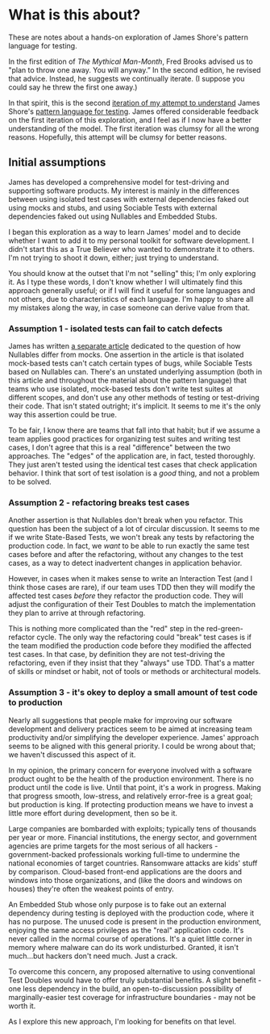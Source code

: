 # What is this about?

These are notes about a hands-on exploration of James Shore's pattern language for testing. 

In the first edition of _The Mythical Man-Month_, Fred Brooks advised us to "plan to throw one away. You will anyway.” In the second edition, he revised that advice. Instead, he suggests we continually iterate. (I suppose you could say he threw the first one away.)

In that spirit, this is the second [iteration of my attempt to understand](iteration-1.md) James Shore's [pattern language for testing](https://www.jamesshore.com/v2/projects/nullables/testing-without-mocks). James offered considerable feedback on the first iteration of this exploration, and I feel as if I now have a better understanding of the model. The first iteration was clumsy for all the wrong reasons. Hopefully, this attempt will be clumsy for better reasons.

## Initial assumptions 

James has developed a comprehensive model for test-driving and supporting software products. My interest is mainly in the differences between using isolated test cases with external dependencies faked out using mocks and stubs, and using Sociable Tests with external dependencies faked out using Nullables and Embedded Stubs.

I began this exploration as a way to learn James' model and to decide whether I want to add it to my personal toolkit for software development. I didn't start this as a True Believer who wanted to demonstrate it to others. I'm not trying to shoot it down, either; just trying to understand. 

You should know at the outset that I'm not "selling" this; I'm only exploring it. As I type these words, I don't know whether I will ultimately find this approach generally useful; or if I will find it useful for some languages and not others, due to characteristics of each language. I'm happy to share all my mistakes along the way, in case someone can derive value from that.

### Assumption 1 - isolated tests can fail to catch defects

James has written [a separate article](https://www.jamesshore.com/v2/projects/nullables/how-are-nullables-different-from-mocks) dedicated to the question of how Nullables differ from mocks. One assertion in the article is that isolated mock-based tests can't catch certain types of bugs, while Sociable Tests based on Nullables can. There's an unstated underlying assumption (both in this article and throughout the material about the pattern language) that teams who use isolated, mock-based tests don't write test suites at different scopes, and don't use any other methods of testing or test-driving their code. That isn't stated outright; it's implicit. It seems to me it's the only way this assertion could be true.

To be fair, I know there are teams that fall into that habit; but if we assume a team applies good practices for organizing test suites and writing test cases, I don't agree that this is a real "difference" between the two approaches. The "edges" of the application are, in fact, tested thoroughly. They just aren't tested using the identical test cases that check application behavior. I think that sort of test isolation is a _good_ thing, and not a problem to be solved.

### Assumption 2 - refactoring breaks test cases

Another assertion is that Nullables don't break when you refactor. This question has been the subject of a lot of circular discussion. It seems to me if we write State-Based Tests, we won't break any tests by refactoring the production code. In fact, we _want_ to be able to run exactly the same test cases before and after the refactoring, without any changes to the test cases, as a way to detect inadvertent changes in application behavior. 

However, in cases when it makes sense to write an Interaction Test (and I think those cases are rare), if our team uses TDD then they will modify the affected test cases _before_ they refactor the production code. They will adjust the configuration of their Test Doubles to match the implementation they plan to arrive at through refactoring. 

This is nothing more complicated than the "red" step in the red-green-refactor cycle. The only way the refactoring could "break" test cases is if the team modified the production code before they modified the affected test cases. In that case, by definition they are not test-driving the refactoring, even if they insist that they "always" use TDD. That's a matter of skills or mindset or habit, not of tools or methods or architectural models.

### Assumption 3 - it's okey to deploy a small amount of test code to production

Nearly all suggestions that people make for improving our software development and delivery practices seem to be aimed at increasing team productivity and/or simplifying the developer experience. James' approach seems to be aligned with this general priority. I could be wrong about that; we haven't discussed this aspect of it.

In my opinion, the primary concern for everyone involved with a software product ought to be the health of the production environment. There is no product until the code is live. Until that point, it's a work in progress. Making that progress smooth, low-stress, and relatively error-free is a great goal; but production is king. If protecting production means we have to invest a little more effort during development, then so be it.

Large companies are bombarded with exploits; typically tens of thousands per year or more. Financial institutions, the energy sector, and government agencies are prime targets for the most serious of all hackers - government-backed professionals working full-time to undermine the national economies of target countries. Ransomware attacks are kids' stuff by comparison. Cloud-based front-end applications are the doors and windows into those organizations, and (like the doors and windows on houses) they're often the weakest points of entry.

An Embedded Stub whose only purpose is to fake out an external dependency during testing is deployed with the production code, where it has no purpose. The unused code is present in the production environment, enjoying the same access privileges as the "real" application code. It's never called in the normal course of operations. It's a quiet little corner in memory where malware can do its work undisturbed. Granted, it isn't much...but hackers don't need much. Just a crack.

To overcome this concern, any proposed alternative to using conventional Test Doubles would have to offer truly substantial benefits. A slight benefit - one less dependency in the build, an open-to-discussion possibility of marginally-easier test coverage for infrastructure boundaries - may not be worth it.

As I explore this new approach, I'm looking for benefits on that level. 
